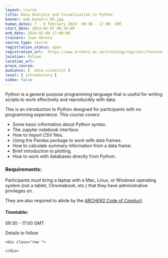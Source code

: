 ```yaml
---
layout: course
title: Data Analysis and Visualisation in Python
banner: web_banners_05.jpg 
human_dates: 7 - 8 February 2024  09:30 - 17:00  GMT
start_date: 2024-02-07 09:30:00
end_date: 2024-02-08 17:00:00
trainers: Juan Herera
course_type: course
registration_status: open
registration_url:  https://www.archer2.ac.uk/training/register/?course=240207-data-analysis-visualisation-python
location: Online
location_url:
prace_course: 
audience: [  data-scientist ]
level: [ introductory ]
video: false
---
```



Python is a general purpose programming language that is useful for writing scripts to work effectively and reproducibly with data.

This is an introduction to Python designed for participants with no programming experience. This course covers:

- Some basic information about Python syntax.
- The Jupyter notebook interface.
- How to import CSV files.
- Using the Pandas package to work with data frames.
- How to calculate summary information from a data frame.
- Brief introduction to plotting.
- How to work with databases directly from Python.

### Requirements:

Participants must bring a laptop with a Mac, Linux, or Windows operating system (not a tablet, Chromebook, etc.) that they have administrative privileges on.

They are also required to abide by the [ARCHER2  Code of Conduct](../../../about/policies/code-of-conduct.html). 


#### Timetable:

09:30 - 17:00 GMT

Details to follow

<section id="service">

<!-- 

<h2><a name="materials">Course materials</a></h2>
 -->


    <div class="row ">	

<!-- 		
      <div class="col-xs-6 col-sm-4">
        <a class="ar2_linkbox ar2_linkbox-green" 
          href="   ">
          <strong>Course materials</strong>         
        </a>
      </div>
 -->

<!--  
      <div class="col-xs-6 col-sm-4">
        <a class="ar2_linkbox ar2_linkbox-teal" 
          href="https://pad.archer2.ac.uk/p/NNNNNN-xxxxxxx">
          <strong>Course Chat</strong>       
        </a>
      </div>
		
 -->
 	</div>
		
		
					


<!-- 		
<h2><a name="videos">Videos</a></h2>

<h3>Session 1</h3>

<div>
	<iframe title="Video" width="560" height="315" src="https://www.youtube.com/embed/xxxxxxxxxxx" frameborder="0" allow="accelerometer; autoplay; encrypted-media; gyroscope; picture-in-picture" allowfullscreen></iframe>
</div>

 -->





<!-- 
<h2><a name="feedback">Feedback</a></h2>


    <div class="row ">	

      <div class="col-xs-6 col-sm-4">
        <a class="ar2_linkbox ar2_linkbox-teal" 

           href="../../feedback/?course=240207-data-analysis-visualisation-python" 

		>
          <strong>Feedback</strong><br/>
          Please let us know what was great about this course and anything we can improve
        </a>
      </div>
    </div>
		
 -->		

 
</section>


